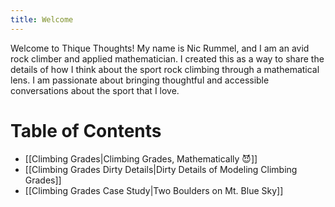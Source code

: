 ```yaml
---
title: Welcome
---
```


Welcome to Thique Thoughts! My name is Nic Rummel, and I am an avid rock climber and applied mathematician. I created this as a way to share the details of how I think about the sport rock climbing through a mathematical lens. I am passionate about bringing thoughtful and accessible conversations about the sport that I love. 


# Table of Contents 
- [[Climbing Grades|Climbing Grades, Mathematically 😈]] 
- [[Climbing Grades Dirty Details|Dirty Details of Modeling Climbing Grades]]
- [[Climbing Grades Case Study|Two Boulders on Mt. Blue Sky]]